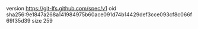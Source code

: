 version https://git-lfs.github.com/spec/v1
oid sha256:9e1847a268a141984975b60ace091d74b14429def3cce093cf8c066f69f35d39
size 259
